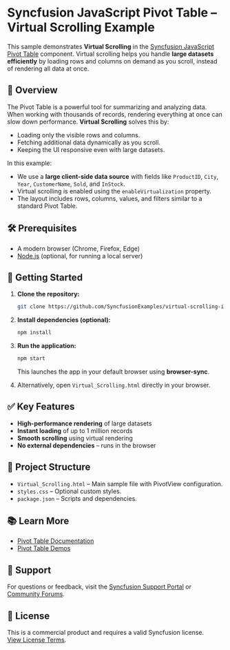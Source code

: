 # Syncfusion JavaScript Pivot Table – Virtual Scrolling Example

This sample demonstrates **Virtual Scrolling** in the [Syncfusion JavaScript Pivot Table](https://ej2.syncfusion.com/javascript/documentation/pivotview/getting-started) component. Virtual scrolling helps you handle **large datasets efficiently** by loading rows and columns on demand as you scroll, instead of rendering all data at once.

## 📖 Overview

The Pivot Table is a powerful tool for summarizing and analyzing data. When working with thousands of records, rendering everything at once can slow down performance. **Virtual Scrolling** solves this by:

- Loading only the visible rows and columns.
- Fetching additional data dynamically as you scroll.
- Keeping the UI responsive even with large datasets.

In this example:

- We use a **large client-side data source** with fields like `ProductID`, `City`, `Year`, `CustomerName`, `Sold`, and `InStock`.
- Virtual scrolling is enabled using the `enableVirtualization` property.
- The layout includes rows, columns, values, and filters similar to a standard Pivot Table.

## 🛠 Prerequisites

- A modern browser (Chrome, Firefox, Edge)
- [Node.js](https://nodejs.org/) (optional, for running a local server)

## 🚀 Getting Started

1. **Clone the repository:**
   ```bash
   git clone https://github.com/SyncfusionExamples/virtual-scrolling-in-pivot-table
   ```

2. **Install dependencies (optional):**
   ```bash
   npm install
   ```

3. **Run the application:**
   ```bash
   npm start
   ```
   This launches the app in your default browser using **browser-sync**.

4. Alternatively, open `Virtual_Scrolling.html` directly in your browser.

## ✅ Key Features

- **High-performance rendering** of large datasets
- **Instant loading** of up to 1 million records
- **Smooth scrolling** using virtual rendering
- **No external dependencies** – runs in the browser

## 📂 Project Structure

- `Virtual_Scrolling.html` – Main sample file with PivotView configuration.
- `styles.css` – Optional custom styles.
- `package.json` – Scripts and dependencies.

## 📚 Learn More

- [Pivot Table Documentation](https://ej2.syncfusion.com/javascript/documentation/pivotview/getting-started)
- [Pivot Table Demos](https://ej2.syncfusion.com/javascript/demos/#/tailwind3/pivot-table/overview.html)

## 💬 Support

For questions or feedback, visit the [Syncfusion Support Portal](https://support.syncfusion.com) or [Community Forums](https://www.syncfusion.com/forums).

## 📜 License

This is a commercial product and requires a valid Syncfusion license.  
[View License Terms](https://www.syncfusion.com/license/studio/22.2.5/syncfusion_essential_studio_eula.pdf).
